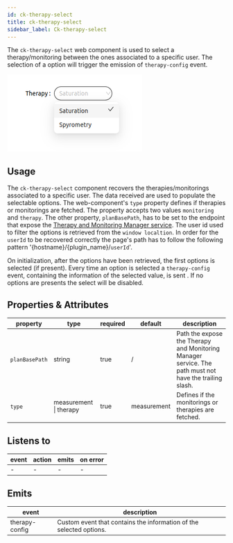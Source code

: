 ```yaml
---
id: ck-therapy-select
title: ck-therapy-select
sidebar_label: Ck-therapy-select
---
```

The `ck-therapy-select` web component is used to select a therapy/monitoring between the ones associated to a specific user. The selection of a option will trigger the emission of `therapy-config` event.

![ck-therapy-select](../img/ck-therapy-selector.png)
## Usage
The `ck-therapy-select` component recovers the therapies/monitorings associated to a specific user. The data received are used to populate the selectable options. The web-component's `type` property defines if therapies or monitorings are fetched. The property accepts two values `monitoring` and `therapy`.
The other property, `planBasePath`, has to be set to the endpoint that expose the [Therapy and Monitoring Manager service](../../therapy-and-monitoring-manager/overview). The user id used to filter the options is retrieved from the `window localtion`. In order for the `userId` to be recovered correctly the page's path has to follow the following pattern '{hostname}/{plugin_name}/`userId`'.

On initialization, after the options have been retrieved, the first options is selected (if present). Every time an option is selected a `therapy-config` event, containing the information of the selected value, is sent . If no options are presents the select will be disabled. 

## Properties & Attributes

| property | type | required | default | description |
|----------|------|----------|---------|-------------|
|`planBasePath`| string | true | / | Path the expose the Therapy and Monitoring Manager service. The path must not have the trailing slash. |
|`type`| measurement \| therapy| true | measurement | Defines if the monitorings or therapies are fetched. |


## Listens to

| event | action | emits | on error |
|-------|--------|-------|----------|
|   -   |    -   |   -   |     -    |


## Emits

| event | description |
|-------|-------------|
|therapy-config| Custom event that contains the information of the selected options. |
